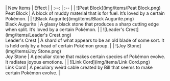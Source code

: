 | New Items | Effect |
                    | :--: | :-- |
                    | ![Peat Block](img/items/Peat Block.png)<br/>Peat Block | A block of muddy material that is for fuel. It’s loved by a certain Pokémon. |
| ![Black Augurite](img/items/Black Augurite.png)<br/>Black Augurite | A glassy black stone that produces a sharp cutting edge when split. It’s loved by a certain Pokémon. |
| ![Leader's Crest](img/items/Leader's Crest.png)<br/>Leader's Crest | A shard of what appears to be an old blade of some sort. It is held only by a head of certain Pokémon group. |
| ![Joy Stone](img/items/Joy Stone.png)<br/>Joy Stone | A peculiar stone that makes certain species of Pokémon evolve. It radiates joyous emotions. |
| ![Link Cord](img/items/Link Cord.png)<br/>Link Cord | A peculiary weird cable created by Bill that seems to make certain Pokémon evolve. |

